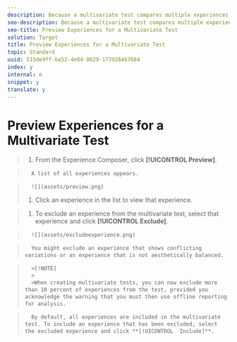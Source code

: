 ```yaml
---
description: Because a multivariate test compares multiple experiences on a page, it is helpful to preview the page with each experience.
seo-description: Because a multivariate test compares multiple experiences on a page, it is helpful to preview the page with each experience.
seo-title: Preview Experiences for a Multivariate Test
solution: Target
title: Preview Experiences for a Multivariate Test
topic: Standard
uuid: 515de9ff-ba52-4e84-8629-177d284b7684
index: y
internal: n
snippet: y
translate: y
---
```


# Preview Experiences for a Multivariate Test


>1. From the Experience Composer, click **[!UICONTROL  Preview]**.

>       A list of all experiences appears. 

>       ![](assets/preview.png) 
>1. Click an experience in the list to view that experience.

>1. To exclude an experience from the multivariate test, select that experience and click **[!UICONTROL  Exclude]**.

>       ![](assets/excludeexperience.png) 

>       You might exclude an experience that shows conflicting variations or an experience that is not aesthetically balanced. 


>       >[!NOTE]
>       >
>       >When creating multivariate tests, you can now exclude more than 10 percent of experiences from the test, provided you acknowledge the warning that you must then use offline reporting for analysis.


>       By default, all experiences are included in the multivariate test. To include an experience that has been excluded, select the excluded experience and click **[!UICONTROL  Include]**. 
